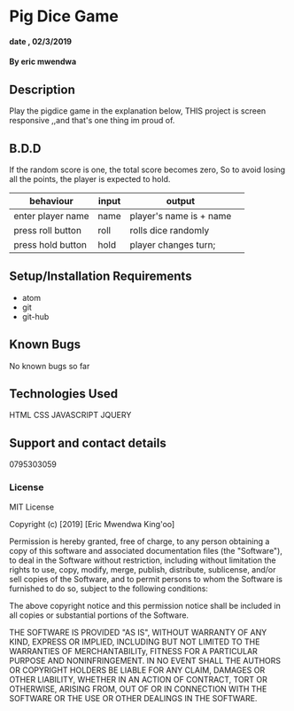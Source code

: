 # Pig Dice Game
#### date , 02/3/2019
#### By eric mwendwa
## Description
Play the pigdice game in the explanation below,
THIS project is screen responsive  ,,and that's one thing im proud of.
## B.D.D
If the random score is one, the total score becomes zero, So to avoid losing all the points, the player is expected to hold.

|behaviour   | input  |  output |   |
|---|---|---|---|
| enter player name | name | player's name is + name  |
| press roll button | roll | rolls dice randomly  |
| press hold button| hold| player changes turn; |





## Setup/Installation Requirements
* atom
* git
* git-hub



## Known Bugs
No known bugs so far
## Technologies Used
HTML
CSS
JAVASCRIPT
JQUERY
## Support and contact details
 0795303059

### License
MIT License

Copyright (c) [2019] [Eric Mwendwa King'oo]

Permission is hereby granted, free of charge, to any person obtaining a copy
of this software and associated documentation files (the "Software"), to deal
in the Software without restriction, including without limitation the rights
to use, copy, modify, merge, publish, distribute, sublicense, and/or sell
copies of the Software, and to permit persons to whom the Software is
furnished to do so, subject to the following conditions:

The above copyright notice and this permission notice shall be included in all
copies or substantial portions of the Software.

THE SOFTWARE IS PROVIDED "AS IS", WITHOUT WARRANTY OF ANY KIND, EXPRESS OR
IMPLIED, INCLUDING BUT NOT LIMITED TO THE WARRANTIES OF MERCHANTABILITy,
FITNESS FOR A PARTICULAR PURPOSE AND NONINFRINGEMENT. IN NO EVENT SHALL THE
AUTHORS OR COPYRIGHT HOLDERS BE LIABLE FOR ANY CLAIM, DAMAGES OR OTHER
LIABILITY, WHETHER IN AN ACTION OF CONTRACT, TORT OR OTHERWISE, ARISING FROM,
OUT OF OR IN CONNECTION WITH THE SOFTWARE OR THE USE OR OTHER DEALINGS IN THE
SOFTWARE.
